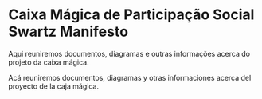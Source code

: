 # Caixa Mágica de Participação Social Swartz Manifesto

Aqui reuniremos documentos, diagramas e outras informações acerca do projeto da caixa mágica.

Acá reuniremos documentos, diagramas y otras informaciones acerca del proyecto de la caja mágica.
